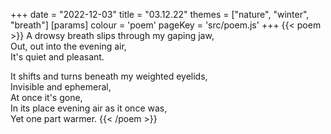 +++
date = "2022-12-03"
title = "03.12.22"
themes = ["nature", "winter", "breath"]
[params]
  colour = 'poem'
  pageKey = 'src/poem.js'
+++
{{< poem >}}
A drowsy breath slips through my gaping jaw,  
Out, out into the evening air,  
It's quiet and pleasant.  
  
It shifts and turns beneath my weighted eyelids,  
Invisible and ephemeral,  
At once it's gone,  
In its place evening air as it once was,  
Yet one part warmer.
{{< /poem >}}
